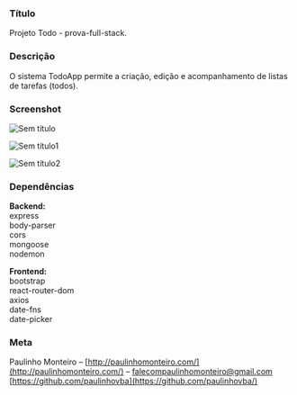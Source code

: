 
### Título
Projeto Todo - prova-full-stack.


### Descrição
O sistema TodoApp permite a criação, edição e acompanhamento de listas de tarefas (todos).


### Screenshot

![Sem título](https://user-images.githubusercontent.com/52004768/82830282-a5f28a80-9e8b-11ea-9705-e36156fd808d.png)<br/>

![Sem título1](https://user-images.githubusercontent.com/52004768/82830285-a9861180-9e8b-11ea-84bf-b3f2fe860137.png)<br/>

![Sem título2](https://user-images.githubusercontent.com/52004768/82830286-ab4fd500-9e8b-11ea-91c6-ed3a36bdf96d.png)<br/>



### Dependências

<b>Backend:</b><br/>
express <br/>
body-parser <br/>
cors <br/>
mongoose<br/>
nodemon<br/>

<b>Frontend:</b><br/>
bootstrap<br/>
react-router-dom<br/>
axios<br/>
date-fns<br/>
date-picker<br/>


### Meta

Paulinho Monteiro – [http://paulinhomonteiro.com/](http://paulinhomonteiro.com/) – falecompaulinhomonteiro@gmail.com
[https://github.com/paulinhovba](https://github.com/paulinhovba/)

